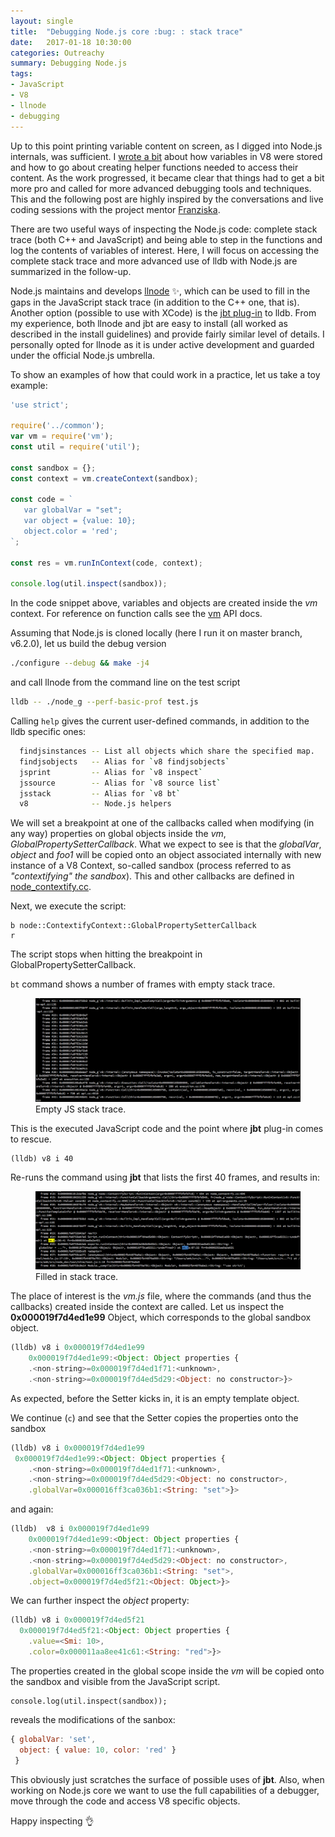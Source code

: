 ```yaml
---
layout: single
title:  "Debugging Node.js core :bug: : stack trace"
date:   2017-01-18 10:30:00
categories: Outreachy
summary: Debugging Node.js
tags:
- JavaScript
- V8
- llnode
- debugging
---
```


Up to this point printing variable content on screen, as I digged into Node.js
internals, was sufficient.
I [wrote a bit](https://annamag.github.io/codeandart/outreachy/V8-Data-Types/)
about how variables in V8 were stored and how to go about creating helper functions
needed to access their content.
As the work progressed, it became clear that things had
to get a bit more pro and called for more advanced debugging tools and techniques.
This and the following post are highly inspired by the conversations and live coding sessions
with the project mentor [Franziska](https://github.com/fhinkel/).

There are two useful ways of inspecting the Node.js code: complete stack trace
(both C++ and JavaScript) and being able to step in the functions and
log the contents of variables of interest.
Here, I will focus on accessing the complete stack trace and more advanced
use of lldb with Node.js are summarized in the follow-up.

Node.js maintains and develops [llnode](https://github.com/nodejs/llnode)
:sparkles:,
which can be used to fill in  the gaps in the JavaScript stack trace
(in addition to the C++ one, that is). Another option (possible
to use with XCode) is the [jbt plug-in](https://github.com/thlorenz/lldb-jbt) to lldb.
From my experience, both llnode and jbt are easy to install (all worked as
	described in the install guidelines) and provide fairly similar
level of details. I personally opted for llnode as it is under active development
and guarded under the official Node.js umbrella.

To show an examples of how that could work in a practice, let us take a toy
example:

```js
'use strict';

require('../common');
var vm = require('vm');
const util = require('util');

const sandbox = {};
const context = vm.createContext(sandbox);

const code = `
   var globalVar = "set";
   var object = {value: 10};
   object.color = 'red';
`;

const res = vm.runInContext(code, context);

console.log(util.inspect(sandbox));

```

In the code snippet above, variables and objects are created inside the *vm* context.
For reference on function calls see the [vm](https://nodejs.org/api/vm.html)
API docs.

Assuming that Node.js is cloned locally (here I run it on master branch, v6.2.0),
let us build the debug version

```bash
./configure --debug && make -j4
```

and call llnode from the command line on the test script

```bash
lldb -- ./node_g --perf-basic-prof test.js

```

Calling ```help``` gives the current user-defined commands, in addition to the
lldb specific ones:

```bash
  findjsinstances -- List all objects which share the specified map.
  findjsobjects   -- Alias for `v8 findjsobjects`
  jsprint         -- Alias for `v8 inspect`
  jssource        -- Alias for `v8 source list`
  jsstack         -- Alias for `v8 bt`
  v8              -- Node.js helpers
```


We will set a breakpoint at one of the callbacks called when modifying
(in any way) properties on global objects inside the *vm*,
*GlobalPropertySetterCallback*. What we expect to see
is that the *globalVar*, *object* and *foo1* will be copied onto an object
associated internally with new instance of a V8 Context,
so-called sandbox (process referred to as *"contextifying" the sandbox*).
This and other callbacks are defined in [node_contextify.cc](https://github.com/nodejs/node/blob/master/src/node_contextify.cc).


Next, we execute the script:

```
b node::ContextifyContext::GlobalPropertySetterCallback
r
```

The script stops when hitting the breakpoint in GlobalPropertySetterCallback.

`bt` command shows a number of frames with empty stack trace.
<figure>
  <img src="/assets/images/bt1.png" alt="this is a placeholder image">
  <figcaption>Empty JS stack trace.</figcaption>
</figure>

This is the executed JavaScript code and the point where **jbt** plug-in comes
to rescue.

```
(lldb) v8 i 40
```
Re-runs the command using **jbt** that lists the first 40 frames,
and results in:
<figure>
  <img src="/assets/images/btjs.png" alt="this is a placeholder image">
  <figcaption>Filled in stack trace.</figcaption>
</figure>

The place of interest is the *vm.js* file, where the commands (and thus
	the callbacks) created inside the context are called.
Let us inspect the **0x000019f7d4ed1e99** Object, which corresponds
to the global sandbox object.

```js
(lldb) v8 i 0x000019f7d4ed1e99
    0x000019f7d4ed1e99:<Object: Object properties {
    .<non-string>=0x000019f7d4ed1f71:<unknown>,
    .<non-string>=0x000019f7d4ed5d29:<Object: no constructor>}>
```

As expected, before the Setter kicks in, it is an empty template object.

We continue (```c```) and see that the Setter copies the properties onto the
sandbox

```js
(lldb) v8 i 0x000019f7d4ed1e99
 0x000019f7d4ed1e99:<Object: Object properties {
    .<non-string>=0x000019f7d4ed1f71:<unknown>,
    .<non-string>=0x000019f7d4ed5d29:<Object: no constructor>,
    .globalVar=0x000016ff3ca036b1:<String: "set">}>
```

and again:

```js
(lldb)  v8 i 0x000019f7d4ed1e99
	0x000019f7d4ed1e99:<Object: Object properties {
    .<non-string>=0x000019f7d4ed1f71:<unknown>,
    .<non-string>=0x000019f7d4ed5d29:<Object: no constructor>,
    .globalVar=0x000016ff3ca036b1:<String: "set">,
    .object=0x000019f7d4ed5f21:<Object: Object>}>
```

We can further inspect the *object* property:

```js
(lldb) v8 i 0x000019f7d4ed5f21
  0x000019f7d4ed5f21:<Object: Object properties {
    .value=<Smi: 10>,
    .color=0x000011aa8ee41c61:<String: "red">}>
```

The properties created in the global scope inside the *vm* will be copied onto
the sandbox and visible from the JavaScript script.

```
console.log(util.inspect(sandbox));
```
reveals the modifications of the sanbox:
```JavaScript
{ globalVar: 'set',
  object: { value: 10, color: 'red' }
 }
```

This obviously just scratches the surface of possible uses of **jbt**.
Also, when working on Node.js core we want to use the full capabilities of
a debugger, move through the code and access V8 specific objects. 

Happy inspecting :ok_hand:
